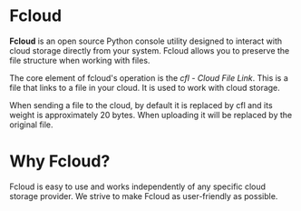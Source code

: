 # Fcloud

**Fcloud** is an open source Python console utility designed to interact with cloud storage directly from your system.
Fcloud allows you to preserve the file structure when working with files.

The core element of fcloud's operation is the *cfl* - *Cloud File Link*. This is a file that links to a
file in your cloud. It is used to work with cloud storage. 

When sending a file to the cloud, by default it is replaced by cfl and its weight is approximately 20 bytes. When uploading it will be replaced by the original file.
# Why Fcloud?
Fcloud is easy to use and works independently of any specific cloud storage provider. We strive to make Fcloud as user-friendly as possible.
